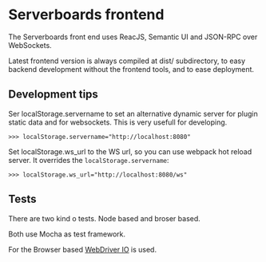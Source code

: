 # Serverboards frontend

The Serverboards front end uses ReacJS, Semantic UI and JSON-RPC over WebSockets.

Latest frontend version is always compiled at dist/ subdirectory, to easy backend development
without the frontend tools, and to ease deployment.


## Development tips

Ser localStorage.servername to set an alternative dynamic server for plugin
static data and for websockets. This is very usefull for developing.

```
>>> localStorage.servername="http://localhost:8080"
```


Set localStorage.ws_url to the WS url, so you can use webpack hot reload server.
It overrides the `localStorage.servername`:

```
>>> localStorage.ws_url="http://localhost:8080/ws"
```

## Tests

There are two kind o tests. Node based and broser based.

Both use Mocha as test framework.

For the Browser based [WebDriver IO](http://webdriver.io/) is used.
